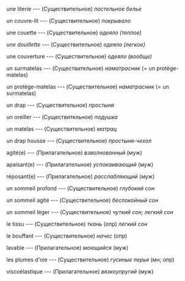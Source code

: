 une literie --- (Существительное)
*постельное белье*



un couvre-lit --- (Существительное)
*покрывало*



une couette --- (Существительное)
*одеяло (теплое)*



*une douillette* --- (Существительное)
*одеяло (легкое)*



une couverture --- (Существительное)
*одеяло (вообще)*



un surmatelas --- (Существительное)
*наматрасник*
(= un protège-matelas)



un protège-matelas --- (Существительное)
*наматрасник*
(= un surmatelas)



un drap --- (Существительное)
*простыня*



un oreiller --- (Существительное)
*подушка*



un matelas --- (Существительное)
*матрац*



un drap housse --- (Существительное)
*простыня-чехол*



agité(e) --- (Прилагательное)
*взволнованный* (муж)



apaisant(e) --- (Прилагательное)
*успокаивающий* (муж)



réposant(e) --- (Прилагательное)
*расслабляющий* (муж)



un sommeil profond --- (Существительное)
*глубокий сон*



un sommeil agité --- (Существительное)
*беспокойный сон*



un sommeil léger --- (Существительное)
*чуткий сон; легкий сон*



le tissu --- (Существительное)
*ткань* (опр)
*легкий сон*



le bouffant --- (Существительное)
*начес* (опр)



lavable --- (Прилагательное)
*моющийся* (муж)



les plumes d'oie --- (Существительное)
*гусиные перья* (мн; опр)



viscoélastique --- (Прилагательное)
*вязкоупругий* (муж)